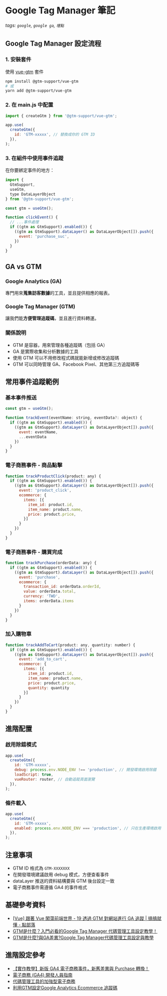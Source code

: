 # Google Tag Manager 筆記

###### tags: `google`, `google ga`, `埋點`

## Google Tag Manager 設定流程

### 1. 安裝套件

使用 [vue-gtm](https://github.com/gtm-support/vue-gtm) 套件

```bash
npm install @gtm-support/vue-gtm
# 或
yarn add @gtm-support/vue-gtm
```

### 2. 在 main.js 中配置

```javascript
import { createGtm } from '@gtm-support/vue-gtm';

app.use(
  createGtm({
    id: 'GTM-xxxxx', // 替換成你的 GTM ID
  }),
);
```

### 3. 在組件中使用事件追蹤

在你要綁定事件的地方：

```javascript
import {
  GtmSupport,
  useGtm,
  type DataLayerObject
} from '@gtm-support/vue-gtm';

const gtm = useGtm();

function clickEvent() {
  // ...事件處理
  if ((gtm as GtmSupport).enabled()) {
    ((gtm as GtmSupport).dataLayer() as DataLayerObject[]).push({
      event: 'purchase_suc',
    })
  }
}
```

## GA vs GTM

### Google Analytics (GA)
專門用來**蒐集訪客數據**的工具，並且提供相應的報表。

### Google Tag Manager (GTM)
讓我們能**方便管理追蹤碼**，並且進行資料轉運。

### 關係說明
- GTM 是容器，用來管理各種追蹤碼（包括 GA）
- GA 是實際收集和分析數據的工具
- 使用 GTM 可以不用修改程式碼就能新增或修改追蹤碼
- GTM 可以同時管理 GA、Facebook Pixel、其他第三方追蹤碼等

## 常用事件追蹤範例

### 基本事件推送

```javascript
const gtm = useGtm();

function trackEvent(eventName: string, eventData?: object) {
  if ((gtm as GtmSupport).enabled()) {
    ((gtm as GtmSupport).dataLayer() as DataLayerObject[]).push({
      event: eventName,
      ...eventData
    })
  }
}
```

### 電子商務事件 - 商品點擊

```javascript
function trackProductClick(product: any) {
  if ((gtm as GtmSupport).enabled()) {
    ((gtm as GtmSupport).dataLayer() as DataLayerObject[]).push({
      event: 'product_click',
      ecommerce: {
        items: [{
          item_id: product.id,
          item_name: product.name,
          price: product.price,
        }]
      }
    })
  }
}
```

### 電子商務事件 - 購買完成

```javascript
function trackPurchase(orderData: any) {
  if ((gtm as GtmSupport).enabled()) {
    ((gtm as GtmSupport).dataLayer() as DataLayerObject[]).push({
      event: 'purchase',
      ecommerce: {
        transaction_id: orderData.orderId,
        value: orderData.total,
        currency: 'TWD',
        items: orderData.items
      }
    })
  }
}
```

### 加入購物車

```javascript
function trackAddToCart(product: any, quantity: number) {
  if ((gtm as GtmSupport).enabled()) {
    ((gtm as GtmSupport).dataLayer() as DataLayerObject[]).push({
      event: 'add_to_cart',
      ecommerce: {
        items: [{
          item_id: product.id,
          item_name: product.name,
          price: product.price,
          quantity: quantity
        }]
      }
    })
  }
}
```

## 進階配置

### 啟用除錯模式

```javascript
app.use(
  createGtm({
    id: 'GTM-xxxxx',
    debug: process.env.NODE_ENV !== 'production', // 開發環境啟用除錯
    loadScript: true,
    vueRouter: router, // 自動追蹤頁面瀏覽
  }),
);
```

### 條件載入

```javascript
app.use(
  createGtm({
    id: 'GTM-xxxxx',
    enabled: process.env.NODE_ENV === 'production', // 只在生產環境啟用
  }),
);
```

## 注意事項

- GTM ID 格式為 `GTM-XXXXXXX`
- 在開發環境建議啟用 debug 模式，方便查看事件
- dataLayer 推送的資料結構要與 GTM 後台設定一致
- 電子商務事件需遵循 GA4 的事件格式

## 基礎參考資料

- [[Vue] 跟著 Vue 闖蕩前端世界 - 19 透過 GTM 對網站進行 GA 追蹤 | 搞搞就懂 - 點部落](https://dotblogs.com.tw/wasichris/2018/09/28/012643)
- [GTM是什麼？入門必看的Google Tag Manager 代碼管理工具設定教學！](https://doordata.tw/blog/gtm-tutorial-for-beginner)
- [GTM是什麼?與GA差異?Google Tag Manager代碼管理工具設定與教學](https://doordata.tw/blog/gtm-tutorial-for-beginner)

## 進階設定參考

- [【實作教學】新版 GA4 電子商務事件，新舊差異與 Purchase 轉換！](https://www.turingdigital.com.tw/blog/ga4-ecommerce-guide)
- [電子商務 (GA4) 開發人員指南](https://developers.google.com/analytics/devguides/migration/ecommerce/ecommerce-gtag?hl=zh-tw)
- [代碼管理工具的加強型電子商務](https://developers.google.com/analytics/devguides/collection/ua/gtm/enhanced-ecommerce?hl=zh-tw#purchases)
- [利用GTM設定Google Analytics Ecommerce 追蹤碼](https://medium.com/@leahblog/%E5%88%A9%E7%94%A8gtm%E8%A8%AD%E5%AE%9Agoogle-analytics-ecommerce-%E8%BF%BD%E8%B9%A4%E7%A2%BC-990bf38ea2d2)

